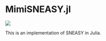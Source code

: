 # MimiSNEASY.jl

![](https://github.com/anthofflab/MimiSNEASY.jl/workflows/Run%20CI%20on%20master/badge.svg)

This is an implementation of SNEASY in Julia.

